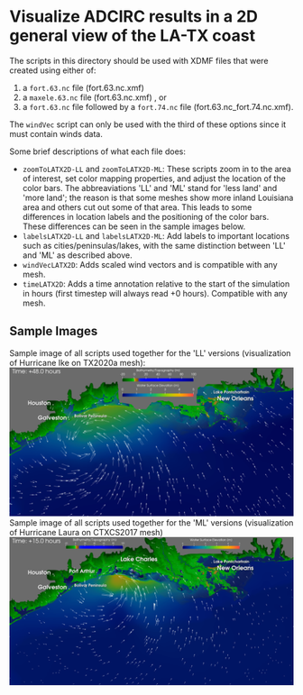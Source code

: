 # Visualize ADCIRC results in a 2D general view of the LA-TX coast

The scripts in this directory should be used with XDMF files that were created using either of:
1. a ``fort.63.nc`` file (fort.63.nc.xmf)
2. a ``maxele.63.nc`` file (fort.63.nc.xmf) , or 
3. a ``fort.63.nc`` file followed by a ``fort.74.nc`` file (fort.63.nc_fort.74.nc.xmf). 

The ``windVec`` script can only be used with the third of these options since it must contain winds data.

Some brief descriptions of what each file does:
- ``zoomToLATX2D-LL`` and ``zoomToLATX2D-ML``: These scripts zoom in to the area of interest, set color mapping properties, and adjust the location of the color bars.
The abbreaviations 'LL' and 'ML' stand for 'less land' and 'more land'; the reason is that some meshes show more inland Louisiana area and others cut out some of that area. This
leads to some differences in location labels and the positioning of the color bars. These differences can be seen in the sample images below.
- ``labelsLATX2D-LL`` and ``labelsLATX2D-ML``: Add labels to important locations such as cities/peninsulas/lakes, with the same distinction between 'LL' and 'ML' as
described above.
- ``windVecLATX2D``: Adds scaled wind vectors and is compatible with any mesh.
- ``timeLATX2D``: Adds a time annotation relative to the start of the simulation in hours (first timestep will always read +0 hours). Compatible with any mesh.

## Sample Images
Sample image of all scripts used together for the 'LL' versions (visualization of Hurricane Ike on TX2020a mesh):
![](./general-LL-sample.png)
Sample image of all scripts used together for the 'ML' versions (visualization of Hurricane Laura on CTXCS2017 mesh)
![](./general-ML-sample.png)
